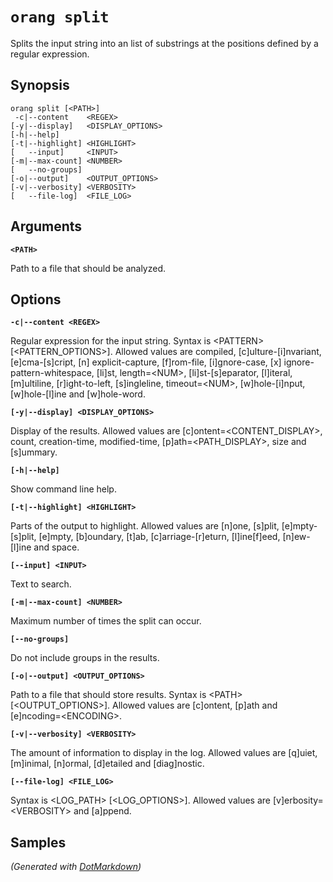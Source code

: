﻿# `orang split`

Splits the input string into an list of substrings at the positions defined by a regular expression\.

## Synopsis

```
orang split [<PATH>]
 -c|--content    <REGEX>
[-y|--display]   <DISPLAY_OPTIONS>
[-h|--help]
[-t|--highlight] <HIGHLIGHT>
[   --input]     <INPUT>
[-m|--max-count] <NUMBER>
[   --no-groups]
[-o|--output]    <OUTPUT_OPTIONS>
[-v|--verbosity] <VERBOSITY>
[   --file-log]  <FILE_LOG>
```

## Arguments

**`<PATH>`**

Path to a file that should be analyzed\.

## Options

**`-c|--content <REGEX>`**

Regular expression for the input string\. Syntax is \<PATTERN> \[\<PATTERN\_OPTIONS>\]\. Allowed values are compiled, \[c\]ulture\-\[i\]nvariant, \[e\]cma\-\[s\]cript, \[n\] explicit\-capture, \[f\]rom\-file, \[i\]gnore\-case, \[x\] ignore\-pattern\-whitespace, \[li\]st, length=\<NUM>, \[li\]st\-\[s\]eparator, \[l\]iteral, \[m\]ultiline, \[r\]ight\-to\-left, \[s\]ingleline, timeout=\<NUM>, \[w\]hole\-\[i\]nput, \[w\]hole\-\[l\]ine and \[w\]hole\-word\.

**`[-y|--display] <DISPLAY_OPTIONS>`**

Display of the results\. Allowed values are \[c\]ontent=\<CONTENT\_DISPLAY>, count, creation\-time, modified\-time, \[p\]ath=\<PATH\_DISPLAY>, size and \[s\]ummary\.

**`[-h|--help]`**

Show command line help\.

**`[-t|--highlight] <HIGHLIGHT>`**

Parts of the output to highlight\. Allowed values are \[n\]one, \[s\]plit, \[e\]mpty\-\[s\]plit, \[e\]mpty, \[b\]oundary, \[t\]ab, \[c\]arriage\-\[r\]eturn, \[l\]ine\[f\]eed, \[n\]ew\-\[l\]ine and space\.

**`[--input] <INPUT>`**

Text to search\.

**`[-m|--max-count] <NUMBER>`**

Maximum number of times the split can occur\.

**`[--no-groups]`**

Do not include groups in the results\.

**`[-o|--output] <OUTPUT_OPTIONS>`**

Path to a file that should store results\. Syntax is \<PATH> \[\<OUTPUT\_OPTIONS>\]\. Allowed values are \[c\]ontent, \[p\]ath and \[e\]ncoding=\<ENCODING>\.

**`[-v|--verbosity] <VERBOSITY>`**

The amount of information to display in the log\. Allowed values are \[q\]uiet, \[m\]inimal, \[n\]ormal, \[d\]etailed and \[diag\]nostic\.

**`[--file-log] <FILE_LOG>`**

Syntax is \<LOG\_PATH> \[\<LOG\_OPTIONS>\]\. Allowed values are \[v\]erbosity=\<VERBOSITY> and \[a\]ppend\.

## Samples


*\(Generated with [DotMarkdown](http://github.com/JosefPihrt/DotMarkdown)\)*